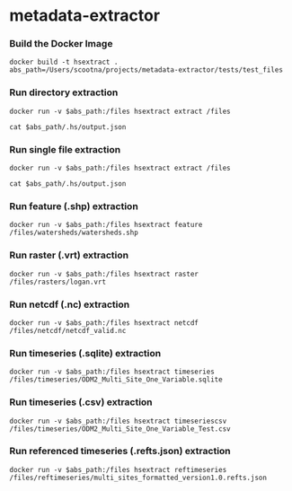# metadata-extractor

### Build the Docker Image
```shell
docker build -t hsextract .
abs_path=/Users/scootna/projects/metadata-extractor/tests/test_files
```

### Run directory extraction
```shell
docker run -v $abs_path:/files hsextract extract /files

cat $abs_path/.hs/output.json
```

### Run single file extraction
```shell
docker run -v $abs_path:/files hsextract extract /files

cat $abs_path/.hs/output.json
```

### Run feature (.shp) extraction
```shell
docker run -v $abs_path:/files hsextract feature /files/watersheds/watersheds.shp
```

### Run raster (.vrt) extraction
```shell
docker run -v $abs_path:/files hsextract raster /files/rasters/logan.vrt
```

### Run netcdf (.nc) extraction
```shell
docker run -v $abs_path:/files hsextract netcdf /files/netcdf/netcdf_valid.nc
```

### Run timeseries (.sqlite) extraction
```shell
docker run -v $abs_path:/files hsextract timeseries /files/timeseries/ODM2_Multi_Site_One_Variable.sqlite
```

### Run timeseries (.csv) extraction
```shell
docker run -v $abs_path:/files hsextract timeseriescsv /files/timeseries/ODM2_Multi_Site_One_Variable_Test.csv
```

### Run referenced timeseries (.refts.json) extraction
```shell
docker run -v $abs_path:/files hsextract reftimeseries /files/reftimeseries/multi_sites_formatted_version1.0.refts.json
```
